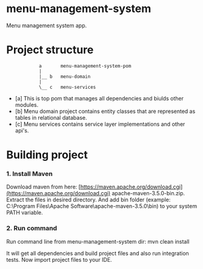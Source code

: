 # menu-management-system
Menu management system app.

# Project structure

                a       menu-management-system-pom 
                |
                |__ b   menu-domain
                |
                \__ c   menu-services

+ [a] This is top pom that manages all dependencies and biulds other modules.
+ [b] Menu domain project contains entity classes that are represented as tables in relational database.
+ [c] Menu services contains service layer implementations and other api's.

# Building project

### 1. Install Maven
Download maven from here: [https://maven.apache.org/download.cgi](https://maven.apache.org/download.cgi) apache-maven-3.5.0-bin.zip. Extract the files in desired directory. And add bin folder (example: C:\Program Files\Apache Software\apache-maven-3.5.0\bin) to your system PATH variable.

### 2. Run command
Run command line from menu-management-system dir: mvn clean install

It will get all dependencies and build project files and also run integration tests.
Now import project files to your IDE.
